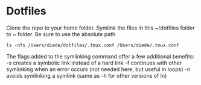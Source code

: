 # Dotfiles 

Clone the repo to your home folder. 
Symlink the files in this ~/dotfiles folder to ~ folder. 
Be sure to use the absolute path

`ls -nfs /Users/diede/dotfiles/.tmux.conf /Users/diede/.tmux.conf`

The flags added to the symlinking command offer a few additional benefits:
-s creates a symbolic link instead of a hard link
-f continues with other symlinking when an error occurs (not needed here, but useful in loops)
-n avoids symlinking a symlink (same as -h for other versions of ln)
